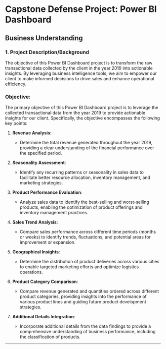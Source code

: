 # Capstone Defense Project: Power BI Dashboard

## Business Understanding

### 1. Project Description/Background

The objective of this Power BI Dashboard project is to transform the raw transactional data collected by the client in the year 2019 into actionable insights. By leveraging business intelligence tools, we aim to empower our client to make informed decisions to drive sales and enhance operational efficiency.

### Objective:

The primary objective of this Power BI Dashboard project is to leverage the collected transactional data from the year 2019 to provide actionable insights for our client. Specifically, the objective encompasses the following key points:

1. **Revenue Analysis**:
   - Determine the total revenue generated throughout the year 2019, providing a clear understanding of the financial performance over the specified period.

2. **Seasonality Assessment**:
   - Identify any recurring patterns or seasonality in sales data to facilitate better resource allocation, inventory management, and marketing strategies.

3. **Product Performance Evaluation**:
   - Analyze sales data to identify the best-selling and worst-selling products, enabling the optimization of product offerings and inventory management practices.

4. **Sales Trend Analysis**:
   - Compare sales performance across different time periods (months or weeks) to identify trends, fluctuations, and potential areas for improvement or expansion.

5. **Geographical Insights**:
   - Determine the distribution of product deliveries across various cities to enable targeted marketing efforts and optimize logistics operations.

6. **Product Category Comparison**:
   - Compare revenue generated and quantities ordered across different product categories, providing insights into the performance of various product lines and guiding future product development strategies.

7. **Additional Details Integration**:
   - Incorporate additional details from the data findings to provide a comprehensive understanding of business performance, including the classification of products.

---
